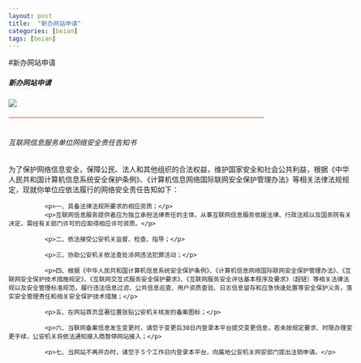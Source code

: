 ```yaml
---
layout: post
title:  "新办网站申请"
categories: [beian]
tags: [beian]
---
```

#新办网站申请

<div class="content-right z_content">
          	<h5>新办网站申请</h5>
          <!-- start:表单开始 -->
          <div class="z_from">
            <p><img src="/img/p4.png"></p>
            <h4 style="border-top:1px solid #e43716;"></h4>
            <div class="tshi_content" style="overflow:auto;width:680px; height:450px; ">
              <h6 class="text-center">
              互联网信息服务单位网络安全责任告知书</h6>
              <p>为了保护网络信息安全，保障公民、法人和其他组织的合法权益，维护国家安全和社会公共利益，根据《中华人民共和国计算机信息系统安全保护条例》、《计算机信息网络国际联网安全保护管理办法》等相关法律法规规定，现就你单位应依法履行的网络安全责任告知如下：</p>
              
              <p>一、具备法律法规所要求的相应资质；</p>
              <p>互联网信息服务提供者应为独立承担法律责任的主体，从事互联网信息服务依据法律、行政法规以及国务院有关决定，需经有关部门许可的应取得相应许可资质。</p>
              
              <p>二、依法接受公安机关监督、检查、指导；</p>
              
              <p>三、协助公安机关依法查处涉网违法犯罪活动；</p>
            	  
              <p>四、根据《中华人民共和国计算机信息系统安全保护条例》、《计算机信息网络国际联网安全保护管理办法》、《互联网安全保护技术措施规定》、《互联网交互式服务安全保护要求》、《互联网服务安全评估基本程序及要求》（超链）等相关法律法规以及安全管理标准规范，履行违法信息过滤、公共信息巡查、用户资质查验、日志信息留存和应急快速处置等安全保护义务，落实安全管理责任和相关安全保护技术措施；</p>
              
              <p>五、在网站首页显著位置张贴公安机关核发的备案图标；</p>
              
              <p>六、当联网备案信息发生变更时，请您于变更后30日内登录本平台提交变更信息，若未按规定要求、时限办理变更手续，公安机关将依法通知接入商暂停网站接入；</p>
              
              <p>七、当网站不再开办时，请您于５个工作日内登录本平台，向属地公安机关网安部门提出注销申请。</p>

              </div>
          </div>
          <div class="text-center">
            <label class="checkbox inline">
            	<input type="checkbox" name="readed" id="readed" onclick="xuanZhong()">我已阅知上述告知事项，保证提交内容真实有效，承诺履行上述网络安全义务。<font id="numMinu"></font>
            </label>
          </div>
          <!-- start:表单结束 -->
</div>
